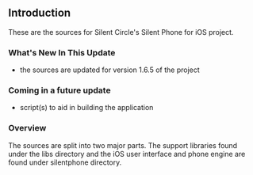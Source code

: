## Introduction

These are the sources for Silent Circle's Silent Phone for iOS project.

### What's New In This Update
- the sources are updated for version 1.6.5 of the project 

### Coming in a future update
- script(s) to aid in building the application

### Overview

The sources are split into two major parts. The support libraries found under the libs directory and the iOS user interface and phone engine are found under silentphone directory.









